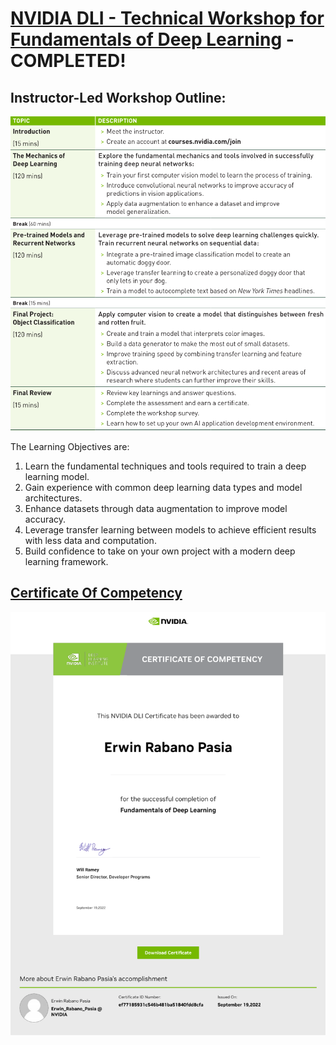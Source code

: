 
# [NVIDIA DLI - Technical Workshop for Fundamentals of Deep Learning](https://www.nvidia.com/en-us/training/instructor-led-workshops/fundamentals-of-deep-learning) - COMPLETED!


## Instructor-Led Workshop Outline:

<p style="text-align:center">
    <a href="https://www.nvidia.com/en-us/training/instructor-led-workshops/fundamentals-of-deep-learning" target="_blank">
    <img src="images/Workshop_Outline_FDL.png" alt="NVIDIA-DLI---Fundamentals-of-Deep-Learning"  />
    </a>
</p>

The Learning Objectives are:

1. Learn the fundamental techniques and tools required to train a deep learning model.
2. Gain experience with common deep learning data types and model architectures.
3. Enhance datasets through data augmentation to improve model accuracy.
4. Leverage transfer learning between models to achieve efficient results with less data and computation.
5. Build confidence to take on your own project with a modern deep learning framework.

## [Certificate Of Competency](https://learn.nvidia.com/certificates?id=ef77185931c546b481ba51840fdd8cfa)

<p style="text-align:center">
    <a href="https://courses.nvidia.com/certificates/ef77185931c546b481ba51840fdd8cfa/" target="_blank">
    <img src="images/CC_FDL.png" alt="NVIDIA-DLI---Fundamentals-of-Deep-Learning"  />
    </a>
</p>


